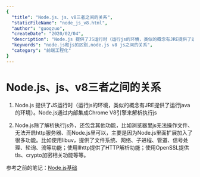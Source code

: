 ```yaml
---
{
  "title": "Node.js、js、v8三者之间的关系",
  "staticFileName": "node_js_v8.html",
  "author": "guoqzuo",
  "createDate": "2020/02/04",
  "description": "Node.js 提供了JS运行时（运行js的环境，类似的概念有JRE提供了运行java的环境）。Node.js通过内部集成Chrome V8引擎来解析执行js，Node.js除了解析执行js外，还包含其他功能，比如浏览器里js无法操作文件、无法开启http服务器、而Node.js里可以，主要是因为Node.js里面扩展加入了很多功能。比如使用libuv，提供了文件系统、网络、子进程、管道、信号处理、轮询、流等功能；使用llhttp提供了HTTP解析功能；使用OpenSSL提供tls、crypto加密相关功能等等",
  "keywords": "node.js和js的区别,node.js v8 js之间的关系",
  "category": "前端工程化"
}
---
```


# Node.js、js、v8三者之间的关系

1. Node.js 提供了JS运行时（运行js的环境，类似的概念有JRE提供了运行java的环境）。Node.js通过内部集成Chrome V8引擎来解析执行js

2. Node.js除了解析执行js外，还包含其他功能，比如浏览器里js无法操作文件、无法开启http服务器、而Node.js里可以，主要是因为Node.js里面扩展加入了很多功能。比如使用libuv，提供了文件系统、网络、子进程、管道、信号处理、轮询、流等功能；使用llhttp提供了HTTP解析功能；使用OpenSSL提供tls、crypto加密相关功能等等。

参考之前的笔记：[Node.js基础](https://www.yuque.com/guoqzuo/rdrqd5/ms0w14#Libraries)

